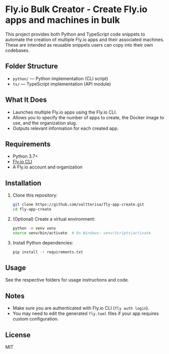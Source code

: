# Fly.io Bulk Creator - Create Fly.io apps and machines in bulk

This project provides both Python and TypeScript code snippets to automate the creation of multiple Fly.io apps and their associated machines. These are intended as reusable snippets users can copy into their own codebases.

## Folder Structure

- `python/` — Python implementation (CLI script)
- `ts/` — TypeScript implementation (API module)

## What It Does

- Launches multiple Fly.io apps using the Fly.io CLI.
- Allows you to specify the number of apps to create, the Docker image to use, and the organization slug.
- Outputs relevant information for each created app.

## Requirements

- Python 3.7+
- [Fly.io CLI](https://fly.io/docs/hands-on/install-flyctl/)
- A Fly.io account and organization

## Installation

1. Clone this repository:
   ```sh
   git clone https://github.com/valtterisa/fly-app-create.git
   cd fly-app-create
   ```
2. (Optional) Create a virtual environment:
   ```sh
   python -m venv venv
   source venv/bin/activate  # On Windows: venv\Scripts\activate
   ```
3. Install Python dependencies:
   ```sh
   pip install -r requirements.txt
   ```

## Usage

See the respective folders for usage instructions and code.

## Notes

- Make sure you are authenticated with Fly.io CLI (`fly auth login`).
- You may need to edit the generated `fly.toml` files if your app requires custom configuration.

## License

MIT

